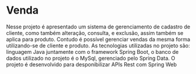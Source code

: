 # Venda
Nesse projeto é apresentado um sistema de gerenciamento de cadastro de cliente, como também alteração, consulta, e exclusão, assim também se aplica para produto. Contudo é possível gerenciar vendas da mesma forma utilizando-se de cliente e produto.
As tecnologias utilizadas no projeto são: linguagem Java juntamente com o framework Spring Boot, o banco de dados utilizado no projeto é o MySql, gerenciado pelo Spring Data. O projeto é desenvolvido para desponibilizar APIs Rest com Spring Web
